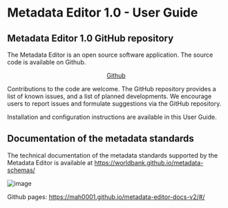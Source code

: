 # Metadata Editor 1.0 - User Guide

## Metadata Editor 1.0 GitHub repository

The Metadata Editor is an open source software application. The source code is available on Github.

<p align="center"><a href="https://github.com/ihsn/editor">Github</a></p>

Contributions to the code are welcome. The GitHub repository provides a list of known issues, and a list of planned developments. We encourage users to report issues and formulate suggestions via the GitHub repository.

Installation and configuration instructions are available in this User Guide.


## Documentation of the metadata standards

The technical documentation of the metadata standards supported by the Metadata Editor is available at https://worldbank.github.io/metadata-schemas/ 


![image](https://user-images.githubusercontent.com/35276300/217094944-390403c6-2377-4427-8af9-89a33dacf898.png)


Github pages: https://mah0001.github.io/metadata-editor-docs-v2/#/
